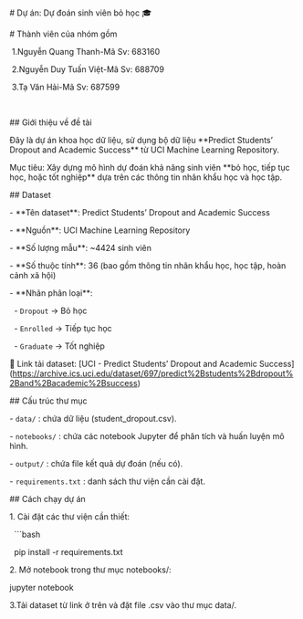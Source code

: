\# Dự án: Dự đoán sinh viên bỏ học 🎓



\# Thành viên của nhóm gồm 

&nbsp;1.Nguyễn Quang Thanh-Mã Sv: 683160

&nbsp;2.Nguyễn Duy Tuấn Việt-Mã Sv: 688709

&nbsp;3.Tạ Văn Hải-Mã Sv: 687599

&nbsp;

\## Giới thiệu về đề tài

Đây là dự án khoa học dữ liệu, sử dụng bộ dữ liệu \*\*Predict Students’ Dropout and Academic Success\*\* từ UCI Machine Learning Repository.  

Mục tiêu: Xây dựng mô hình dự đoán khả năng sinh viên \*\*bỏ học, tiếp tục học, hoặc tốt nghiệp\*\* dựa trên các thông tin nhân khẩu học và học tập.



\## Dataset

\- \*\*Tên dataset\*\*: Predict Students’ Dropout and Academic Success  

\- \*\*Nguồn\*\*: UCI Machine Learning Repository  

\- \*\*Số lượng mẫu\*\*: ~4424 sinh viên  

\- \*\*Số thuộc tính\*\*: 36 (bao gồm thông tin nhân khẩu học, học tập, hoàn cảnh xã hội)  

\- \*\*Nhãn phân loại\*\*: 

&nbsp; - `Dropout` → Bỏ học  

&nbsp; - `Enrolled` → Tiếp tục học  

&nbsp; - `Graduate` → Tốt nghiệp  



🔗 Link tải dataset: \[UCI - Predict Students’ Dropout and Academic Success](https://archive.ics.uci.edu/dataset/697/predict%2Bstudents%2Bdropout%2Band%2Bacademic%2Bsuccess)



\## Cấu trúc thư mục

\- `data/` : chứa dữ liệu (student\_dropout.csv).  

\- `notebooks/` : chứa các notebook Jupyter để phân tích và huấn luyện mô hình.  

\- `output/` : chứa file kết quả dự đoán (nếu có).  

\- `requirements.txt` : danh sách thư viện cần cài đặt.  



\## Cách chạy dự án

1\. Cài đặt các thư viện cần thiết:

&nbsp;  ```bash

&nbsp;  pip install -r requirements.txt

2\. Mở notebook trong thư mục notebooks/:



jupyter notebook



3.Tải dataset từ link ở trên và đặt file .csv vào thư mục data/.

